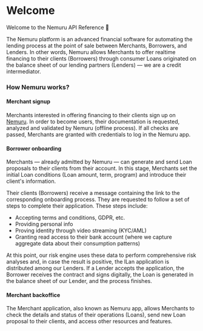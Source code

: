 # Welcome

Welcome to the Nemuru API Reference  👋

The Nemuru platform is an advanced financial software for automating the lending process at the point of sale between Merchants, Borrowers, and Lenders. In other words, Nemuru allows Merchants to offer realtime financing to their clients (Borrowers) through consumer Loans originated on the balance sheet of our lending partners (Lenders) — we are a credit intermediator.

### How Nemuru works?

#### Merchant signup

Merchants interested in offering financing to their clients sign up on [Nemuru](https://www.nemuru.com). In order to become users, their documentation is requested, analyzed and validated by Nemuru (offline process). If all checks are passed, Merchants are granted with credentials to log in the Nemuru app.

#### Borrower onboarding

Merchants — already admitted by Nemuru — can generate and send Loan proposals to their clients from their account. In this stage, Merchants set the initial Loan conditions (Loan amount, term, program) and introduce their client's information.

Their clients (Borrowers) receive a message containing the link to the corresponding onboarding process. They are requested to follow a set of steps to complete their application. These steps include:

- Accepting terms and conditions, GDPR, etc.
- Providing personal info
- Proving identity through video streaming (KYC/AML)
- Granting read access to their bank account (where we capture aggregate data about their consumption patterns)

At this point, our risk engine uses these data to perform comprehensive risk analyses and, in case the result is positive, the lLan application is distributed among our Lenders. If a Lender accepts the application, the Borrower receives the contract and signs digitally, the Loan is generated in the balance sheet of our Lender, and the process finishes. 

#### Merchant backoffice

The Merchant application, also known as Nemuru app, allows Merchants to check the details and status of their operations (Loans), send new Loan proposal to their clients, and access other resources and features. 